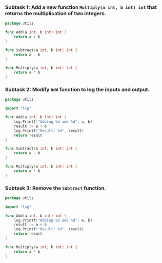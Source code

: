 ### Subtask 1: Add a new function `Multiply(a int, b int) int` that returns the multiplication of two integers.

```go
package utils

func Add(a int, b int) int {
    return a + b
}

func Subtract(a int, b int) int {
    return a - b
}

func Multiply(a int, b int) int {
    return a * b
}
```

### Subtask 2: Modify `Add` function to log the inputs and output.

```go
package utils

import "log"

func Add(a int, b int) int {
    log.Printf("Adding %d and %d", a, b)
    result := a + b
    log.Printf("Result: %d", result)
    return result
}

func Subtract(a int, b int) int {
    return a - b
}

func Multiply(a int, b int) int {
    return a * b
}
```

### Subtask 3: Remove the `Subtract` function.

```go
package utils

import "log"

func Add(a int, b int) int {
    log.Printf("Adding %d and %d", a, b)
    result := a + b
    log.Printf("Result: %d", result)
    return result
}

func Multiply(a int, b int) int {
    return a * b
}
```
